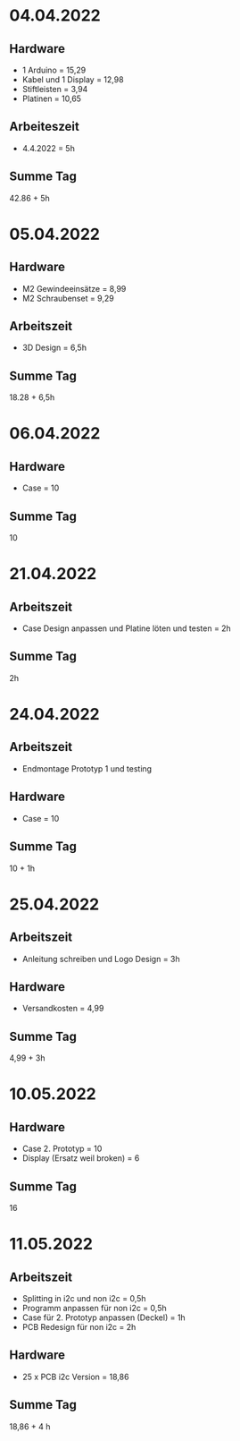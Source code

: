 # 04.04.2022

## Hardware
- 1 Arduino = 15,29
- Kabel und 1 Display = 12,98
- Stiftleisten = 3,94
- Platinen = 10,65

## Arbeiteszeit
- 4.4.2022 = 5h

## Summe Tag

42.86 + 5h

# 05.04.2022

## Hardware
- M2 Gewindeeinsätze = 8,99
- M2 Schraubenset = 9,29

## Arbeitszeit
- 3D Design = 6,5h

## Summe Tag

18.28 + 6,5h

# 06.04.2022

## Hardware

- Case = 10

## Summe Tag

10

# 21.04.2022

## Arbeitszeit
- Case Design anpassen und Platine löten und testen = 2h

## Summe Tag

2h

# 24.04.2022

## Arbeitszeit
- Endmontage Prototyp 1 und testing

## Hardware

- Case = 10

## Summe Tag

10 + 1h

# 25.04.2022

## Arbeitszeit

- Anleitung schreiben und Logo Design = 3h

## Hardware

- Versandkosten = 4,99

## Summe Tag

4,99 + 3h

# 10.05.2022

## Hardware
- Case 2. Prototyp = 10
- Display (Ersatz weil broken) = 6

## Summe Tag

16

# 11.05.2022

## Arbeitszeit

- Splitting in i2c und non i2c = 0,5h
- Programm anpassen für non i2c = 0,5h
- Case für 2. Prototyp anpassen (Deckel) = 1h
- PCB Redesign für non i2c = 2h

## Hardware

- 25 x PCB i2c Version = 18,86

## Summe Tag

18,86 + 4 h
